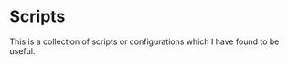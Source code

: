 Scripts
=======

This is a collection of scripts or configurations which I have found to be useful.
